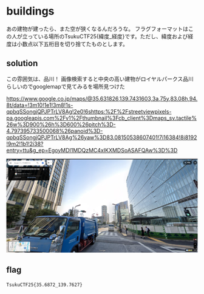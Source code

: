 # buildings

あの建物が建ったら、また空が狭くなるんだろうな。
フラグフォーマットはこの人が立っている場所のTsukuCTF25{緯度_経度}です。ただし、緯度および経度は小数点以下五桁目を切り捨てたものとします。

## solution

この雰囲気は、品川！
画像検索すると中央の高い建物がロイヤルパークス品川らしいのでgooglemapで見てみるを場所見つけた

https://www.google.co.jp/maps/@35.631826,139.7431603,3a,75y,83.08h,94.8t/data=!3m10!1e1!3m8!1s-qpbqSSongjQPJPTrLV8Ag!2e0!6shttps:%2F%2Fstreetviewpixels-pa.googleapis.com%2Fv1%2Fthumbnail%3Fcb_client%3Dmaps_sv.tactile%26w%3D900%26h%3D600%26pitch%3D-4.797395733500068%26panoid%3D-qpbqSSongjQPJPTrLV8Ag%26yaw%3D83.08150538607401!7i16384!8i8192!9m2!1b1!2i38?entry=ttu&g_ep=EgoyMDI1MDQzMC4xIKXMDSoASAFQAw%3D%3D

![](image.png)


## flag

`TsukuCTF25{35.6872_139.7627}`